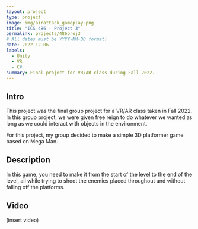 ```yaml
---
layout: project
type: project
image: img/airattack_gameplay.png
title: "ICS 486 - Project 3"
permalink: projects/486proj3
# All dates must be YYYY-MM-DD format!
date: 2022-12-06
labels:
  - Unity
  - VR
  - C#
summary: Final project for VR/AR class during Fall 2022.
---
```


## Intro

This project was the final group project for a VR/AR class taken in Fall 2022. In this group project, we were given free reign to do whatever we wanted as long as we could interact with objects in the environment.

For this project, my group decided to make a simple 3D platformer game based on Mega Man.

## Description

In this game, you need to make it from the start of the level to the end of the level, all while trying to shoot the enemies placed throughout and without falling off the platforms.

## Video

(insert video)

